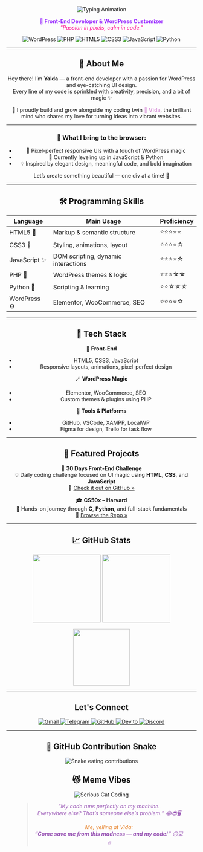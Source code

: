 <div align="center">
<div align="center">
  <img src="https://readme-typing-svg.demolab.com?font=Fira+Code&size=28&duration=2000&pause=500&color=FF1493&center=true&width=500&lines=%F0%9F%94%A5+Hi%2C+I'm+Yalda!;Front-End+Developer;Building+Magical+UIs+!" alt="Typing Animation"/>
</div>

<p align="center">
  <strong style="color:#9B30FF;">💖 Front-End Developer & WordPress Customizer</strong><br/>
  <em style="color:#FF1493;">"Passion in pixels, calm in code."</em>
</p>

<p align="center">
  <img src="https://img.shields.io/badge/WordPress-8A2BE2?style=for-the-badge&logo=wordpress&logoColor=white" alt="WordPress" />
  <img src="https://img.shields.io/badge/PHP-D580FF?style=for-the-badge&logo=php&logoColor=white" alt="PHP" />
  <img src="https://img.shields.io/badge/HTML5-DA70D6?style=for-the-badge&logo=html5&logoColor=white" alt="HTML5" />
  <img src="https://img.shields.io/badge/CSS3-BA55D3?style=for-the-badge&logo=css3&logoColor=white" alt="CSS3" />
  <img src="https://img.shields.io/badge/JavaScript-D8B4FE?style=for-the-badge&logo=javascript&logoColor=black" alt="JavaScript" />
  <img src="https://img.shields.io/badge/Python-DA70D6?style=for-the-badge&logo=python&logoColor=black" alt="Python" />
</p>

---
## 💫 About Me

Hey there! I’m <strong>Yalda</strong> — a front-end developer with a passion for WordPress and eye-catching UI design.  
Every line of my code is sprinkled with creativity, precision, and a bit of magic ✨

<p align="center">
  💜 I proudly build and grow alongside my coding twin  
  <a href="https://github.com/VIDAKHOSHPEY22" style="color:#DDA0DD; text-decoration: none; font-weight: bold;">🌸 Vida</a>,  
  the brilliant mind who shares my love for turning ideas into vibrant websites.
</p>

---

### 🎨 What I bring to the browser:
- 🎯 Pixel-perfect responsive UIs with a touch of WordPress magic  
- 🌱 Currently leveling up in JavaScript & Python  
- 💡 Inspired by elegant design, meaningful code, and bold imagination  

Let’s create something beautiful — one div at a time! 🚀

---

## 🛠️ Programming Skills

| Language       | Main Usage                         | Proficiency |
|----------------|----------------------------------|-------------|
| HTML5 🧱       | Markup & semantic structure       | ⭐⭐⭐⭐⭐      |
| CSS3 🎨        | Styling, animations, layout       | ⭐⭐⭐⭐☆      |
| JavaScript ✨   | DOM scripting, dynamic interactions | ⭐⭐⭐⭐☆   |
| PHP 🐘         | WordPress themes & logic          | ⭐⭐⭐☆☆      |
| Python 🐍      | Scripting & learning              | ⭐⭐☆☆☆      |
| WordPress ⚙️   | Elementor, WooCommerce, SEO      | ⭐⭐⭐⭐☆      |

---

## 🧩 Tech Stack

🎨 **Front-End**
- HTML5, CSS3, JavaScript  
- Responsive layouts, animations, pixel-perfect design

🪄 **WordPress Magic**
- Elementor, WooCommerce, SEO  
- Custom themes & plugins using PHP

🧰 **Tools & Platforms**
- GitHub, VSCode, XAMPP, LocalWP  
- Figma for design, Trello for task flow

---

## 🚀 Featured Projects

🌈 **30 Days Front-End Challenge**  
💡 Daily coding challenge focused on UI magic using **HTML**, **CSS**, and **JavaScript**  
🔗 [Check it out on GitHub »](https://github.com/YALDAKHOSHPEY/30days-frontend)

🎓 **CS50x – Harvard**  
🧠 Hands-on journey through **C**, **Python**, and full-stack fundamentals  
🔗 [Browse the Repo »](https://github.com/YALDAKHOSHPEY/cs50x)

---

## 📈 GitHub Stats

<p align="center">
  <img src="https://github-readme-stats.vercel.app/api?username=YALDAKHOSHPEY&show_icons=true&theme=default&hide_border=true&title_color=BA55D3&text_color=4B0082&icon_color=FF69B4&bg_color=00000000" height="180" />
  <img src="https://github-readme-stats.vercel.app/api/top-langs/?username=YALDAKHOSHPEY&layout=compact&theme=default&hide_border=true&title_color=BA55D3&text_color=4B0082&bg_color=00000000" height="180" />
</p>

<p align="center">
  <img src="https://github-readme-streak-stats.herokuapp.com?user=YALDAKHOSHPEY&theme=default&hide_border=true&background=00000000&ring=BA55D3&fire=FF69B4&currStreakLabel=FF69B4&sideNums=4B0082&sideLabels=4B0082" height="150"/>
</p>

---

## Let's Connect

<p align="center">
  <a href="mailto:yaldatwin@gmail.com" title="Email" target="_blank" rel="noopener noreferrer">
    <img src="https://img.shields.io/badge/Gmail-9B30FF?style=for-the-badge&logo=gmail&logoColor=white" alt="Gmail" />
  </a>
  <a href="https://t.me/yaldatwin" title="Telegram" target="_blank" rel="noopener noreferrer">
    <img src="https://img.shields.io/badge/Telegram-FF69B4?style=for-the-badge&logo=telegram&logoColor=white" alt="Telegram" />
  </a>
  <a href="https://github.com/YALDAKHOSHPEY" title="GitHub" target="_blank" rel="noopener noreferrer">
    <img src="https://img.shields.io/badge/GitHub-E6E6FA?style=for-the-badge&logo=github&logoColor=black" alt="GitHub" />
  </a>
  <a href="https://dev.to/yaldakhoshpey" title="Dev.to" target="_blank" rel="noopener noreferrer">
    <img src="https://img.shields.io/badge/Dev.to-DA70D6?style=for-the-badge&logo=dev.to&logoColor=white" alt="Dev.to" />
  </a>
  <a href="https://discordapp.com/users/yaldatwin" title="Discord: yaldatwin" target="_blank" rel="noopener noreferrer">
    <img src="https://img.shields.io/badge/Discord-7F3FBF?style=for-the-badge&logo=discord&logoColor=white" alt="Discord" />
  </a>
</p>

---

## 🐍 GitHub Contribution Snake

<div align="center">
  <img src="https://raw.githubusercontent.com/YALDAKHOSHPEY/YALDAKHOSHPEY/output/github-contribution-grid-snake.svg" alt="Snake eating contributions" />
</div>


## 😼 Meme Vibes

<div align="center">

![Serious Cat Coding](https://media.giphy.com/media/JIX9t2j0ZTN9S/giphy.gif)

<blockquote style="font-style: italic; color: #9b59b6; max-width: 400px;">

“My code runs perfectly on my machine.  
Everywhere else? That’s someone else’s problem.” 😂😎🖥️  

<span style="color: #e67e22;">*Me, yelling at Vida:*</span>  
<span style="font-weight: bold;">“Come save me from this madness — and my code!”</span> 🙃💻🔥

</blockquote>

</div>
